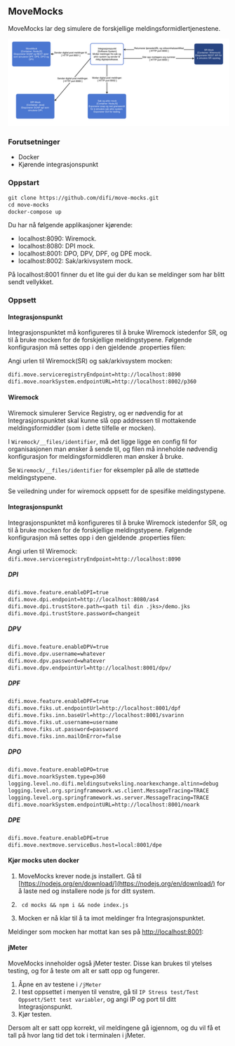 ## MoveMocks

MoveMocks lar deg simulere de forskjellige meldingsformidlertjenestene.

![alt text](images/MockContainers.png "Container diagram")


### Forutsetninger

* Docker
* Kjørende integrasjonspunkt


### Oppstart

```
git clone https://github.com/difi/move-mocks.git
cd move-mocks
docker-compose up
```

Du har nå følgende applikasjoner kjørende:

* localhost:8090: Wiremock.
* localhost:8080: DPI mock.
* localhost:8001: DPO, DPV, DPF, og DPE mock.
* localhost:8002: Sak/arkivsystem mock.

På localhost:8001 finner du et lite gui der du kan se meldinger som har blitt sendt vellykket.


### Oppsett

#### Integrasjonspunkt

Integrasjonspunktet må konfigureres til å bruke Wiremock istedenfor SR, og til å bruke mocken for de forskjellige meldingstypene.
Følgende konfigurasjon må settes opp i den gjeldende .properties filen:

Angi urlen til Wiremock(SR) og sak/arkivsystem mocken:
```
difi.move.serviceregistryEndpoint=http://localhost:8090
difi.move.noarkSystem.endpointURL=http://localhost:8002/p360
```

#### Wiremock

Wiremock simulerer Service Registry, og er nødvendig for at Integrasjonspunktet skal kunne slå opp addressen til mottakende meldingsformiddler (som i dette tilfelle er mocken).

I ```Wiremock/__files/identifier```, må det ligge ligge en config fil for organisasjonen man ønsker å sende til, og filen må inneholde nødvendig konfigurasjon for meldingsformiddleren man ønsker å bruke.

Se ```Wiremock/__files/identifier``` for eksempler på alle de støttede meldingstypene.

Se veiledning under for wiremock oppsett for de spesifike meldingstypene.


#### Integrasjonspunkt

Integrasjonspunktet må konfigureres til å bruke Wiremock istedenfor SR, og til å bruke mocken for de forskjellige meldingstypene.
Følgende konfigurasjon må settes opp i den gjeldende .properties filen:

Angi urlen til Wiremock:
```difi.move.serviceregistryEndpoint=http://localhost:8090```

##### DPI

```
difi.move.feature.enableDPI=true
difi.move.dpi.endpoint=http://localhost:8080/as4
difi.move.dpi.trustStore.path=<path til din .jks>/demo.jks
difi.move.dpi.trustStore.password=changeit
```

##### DPV

```
difi.move.feature.enableDPV=true
difi.move.dpv.username=whatever
difi.move.dpv.password=whatever
difi.move.dpv.endpointUrl=http://localhost:8001/dpv/
```

##### DPF
```
difi.move.feature.enableDPF=true
difi.move.fiks.ut.endpointUrl=http://localhost:8001/dpf
difi.move.fiks.inn.baseUrl=http://localhost:8001/svarinn
difi.move.fiks.ut.username=username
difi.move.fiks.ut.password=password
difi.move.fiks.inn.mailOnError=false
```

##### DPO
```
difi.move.feature.enableDPO=true
difi.move.noarkSystem.type=p360
logging.level.no.difi.meldingsutveksling.noarkexchange.altinn=debug
logging.level.org.springframework.ws.client.MessageTracing=TRACE
logging.level.org.springframework.ws.server.MessageTracing=TRACE     
difi.move.noarkSystem.endpointURL=http://localhost:8001/noark
```

##### DPE

```
difi.move.feature.enableDPE=true
difi.move.nextmove.serviceBus.host=local:8001/dpe
```

#### Kjør mocks uten docker

1. MoveMocks krever node.js installert. Gå til [https://nodejs.org/en/download/](https://nodejs.org/en/download/) for å laste ned og installere node js for ditt system.

2. ``` cd mocks && npm i && node index.js```

3. Mocken er nå klar til å ta imot meldinger fra Integrasjonspunktet.

Meldinger som mocken har mottat kan ses på [http://localhost:8001](http://localhost:8001):


#### jMeter

MoveMocks inneholder også jMeter tester. Disse kan brukes til ytelses testing, og for å teste om alt er satt opp og fungerer.
 
1. Åpne en av testene i ```/jMeter ```
2. I test oppsettet i menyen til venstre, gå til ```IP Stress test/Test Oppsett/Sett test variabler```, og angi IP og port til ditt Integrasjonspunkt.
3. Kjør testen.

Dersom alt er satt opp korrekt, vil meldingene gå igjennom, og du vil få et tall på hvor lang tid det tok i terminalen i jMeter. 

